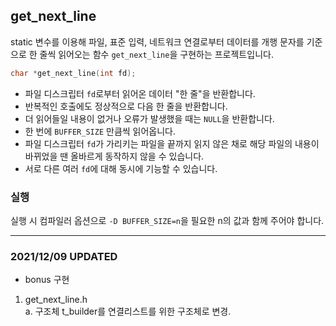 ## get_next_line
static 변수를 이용해 파일, 표준 입력, 네트워크 연결로부터 데이터를 개행 문자를 기준으로 한 줄씩 읽어오는 함수 `get_next_line`을 구현하는 프로젝트입니다.
```c++
char *get_next_line(int fd);
```
- 파일 디스크립터 `fd`로부터 읽어온 데이터 "한 줄"을 반환합니다.
- 반복적인 호출에도 정상적으로 다음 한 줄을 반환합니다.
- 더 읽어들일 내용이 없거나 오류가 발생했을 때는 `NULL`을 반환합니다.
- 한 번에 `BUFFER_SIZE` 만큼씩 읽어옵니다.
- 파일 디스크립터 `fd`가 가리키는 파일을 끝까지 읽지 않은 채로 해당 파일의 내용이 바뀌었을 땐 올바르게 동작하지 않을 수 있습니다.
- 서로 다른 여러 `fd`에 대해 동시에 기능할 수 있습니다.

### 실행
실행 시 컴파일러 옵션으로 `-D BUFFER_SIZE=n`을 필요한 n의 값과 함께 주어야 합니다.

---

### 2021/12/09 UPDATED
- bonus 구현   
1. get_next_line.h   
	a. 구조체 t_builder를 연결리스트를 위한 구조체로 변경.
